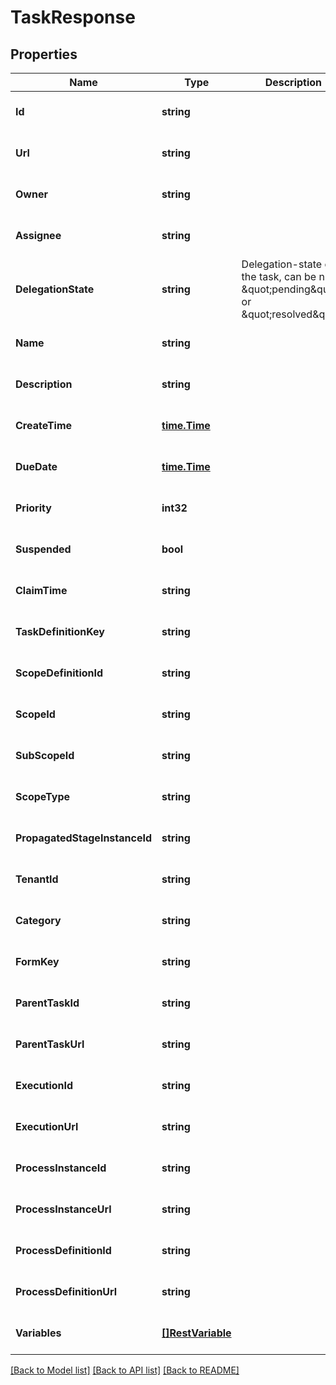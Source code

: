 # TaskResponse

## Properties
Name | Type | Description | Notes
------------ | ------------- | ------------- | -------------
**Id** | **string** |  | [optional] [default to null]
**Url** | **string** |  | [optional] [default to null]
**Owner** | **string** |  | [optional] [default to null]
**Assignee** | **string** |  | [optional] [default to null]
**DelegationState** | **string** | Delegation-state of the task, can be null, \&quot;pending\&quot; or \&quot;resolved\&quot;. | [optional] [default to null]
**Name** | **string** |  | [optional] [default to null]
**Description** | **string** |  | [optional] [default to null]
**CreateTime** | [**time.Time**](time.Time.md) |  | [optional] [default to null]
**DueDate** | [**time.Time**](time.Time.md) |  | [optional] [default to null]
**Priority** | **int32** |  | [optional] [default to null]
**Suspended** | **bool** |  | [optional] [default to null]
**ClaimTime** | **string** |  | [optional] [default to null]
**TaskDefinitionKey** | **string** |  | [optional] [default to null]
**ScopeDefinitionId** | **string** |  | [optional] [default to null]
**ScopeId** | **string** |  | [optional] [default to null]
**SubScopeId** | **string** |  | [optional] [default to null]
**ScopeType** | **string** |  | [optional] [default to null]
**PropagatedStageInstanceId** | **string** |  | [optional] [default to null]
**TenantId** | **string** |  | [optional] [default to null]
**Category** | **string** |  | [optional] [default to null]
**FormKey** | **string** |  | [optional] [default to null]
**ParentTaskId** | **string** |  | [optional] [default to null]
**ParentTaskUrl** | **string** |  | [optional] [default to null]
**ExecutionId** | **string** |  | [optional] [default to null]
**ExecutionUrl** | **string** |  | [optional] [default to null]
**ProcessInstanceId** | **string** |  | [optional] [default to null]
**ProcessInstanceUrl** | **string** |  | [optional] [default to null]
**ProcessDefinitionId** | **string** |  | [optional] [default to null]
**ProcessDefinitionUrl** | **string** |  | [optional] [default to null]
**Variables** | [**[]RestVariable**](RestVariable.md) |  | [optional] [default to null]

[[Back to Model list]](../README.md#documentation-for-models) [[Back to API list]](../README.md#documentation-for-api-endpoints) [[Back to README]](../README.md)

